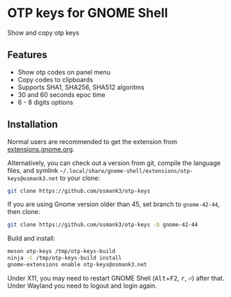 # OTP keys for GNOME Shell
Show and copy otp keys

## Features
* Show otp codes on panel menu
* Copy codes to clipboards
* Supports SHA1, SHA256, SHA512 algoritms
* 30 and 60 seconds epoc time
* 6 - 8 digits options

## Installation
Normal users are recommended to get the extension from [extensions.gnome.org](https://extensions.gnome.org/extension/5697/otp-keys/).

Alternatively, you can check out a version from git, compile the language files, and symlink
`~/.local/share/gnome-shell/extensions/otp-keys@osmank3.net` to your clone:

```bash
git clone https://github.com/osmank3/otp-keys
```

If you are using Gnome version older than 45, set branch to `gnome-42-44`, then clone:

```bash
git clone https://github.com/osmank3/otp-keys -b gnome-42-44
```

Build and install:

```bash
meson otp-keys /tmp/otp-keys-build
ninja -C /tmp/otp-keys-build install
gnome-extensions enable otp-keys@osmank3.net
```

Under X11, you may need to restart GNOME Shell (<kbd>Alt</kbd>+<kbd>F2</kbd>, <kbd>r</kbd>, <kbd>⏎</kbd>)
after that. Under Wayland you need to logout and login again.

